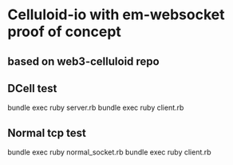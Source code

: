 # Celluloid-io with em-websocket proof of concept 
## based on web3-celluloid repo

## DCell test
  bundle exec ruby server.rb
  bundle exec ruby client.rb
  
  
## Normal tcp test
  bundle exec ruby normal_socket.rb
  bundle exec ruby client.rb
